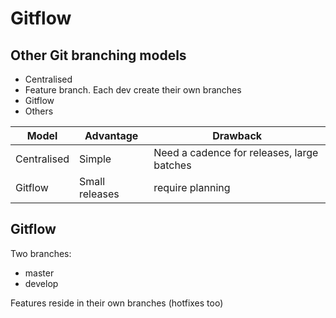 # Gitflow

## Other Git branching models
* Centralised
* Feature branch. Each dev create their own branches
* Gitflow
* Others

Model | Advantage | Drawback 
--- | --- | ---
| Centralised | Simple  | Need a cadence for releases, large batches|
| Gitflow | Small releases | require planning |


## Gitflow
Two branches:
* master
* develop

Features reside in their own branches (hotfixes too)


